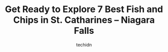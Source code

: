 ---
layout: ampstory
image: https://i0.wp.com/www.auto.or.id/wp-content/uploads/2023/06/the-lancer-family-restaurant-0-st-catharines-niagara-falls-1686324934.jpeg?resize=640,853
author: techidn
featured: false
description: St. Catharines – Niagara Falls, Ontario, Canada is a haven for Fish and Chips enthusiasts, boasting an impressive array of 7 top-notch establishments. Whether youre a seasoned connoisseur
title: Get Ready to Explore 7 Best Fish and Chips in St. Catharines – Niagara Falls
cover:
   title: Get Ready to Explore 7 Best Fish and Chips in St. Catharines – Niagara Falls
   subtitle: AUTO.OR.ID
   background: https://www.auto.or.id/wp-content/uploads/2023/06/the-lancer-family-restaurant-0-st-catharines-niagara-falls-1686324934.jpeg

pages: 
 - layout: thirds
   top: <h1>#1 Lester Ds Reel Diner</h1>
   bottom: "<p>We stopped by this lovely place during our Niagara trip. Great atmosphere with interesting decorations. Food was decent for the price, will go again if we are in the area</p>"
   background: https://www.auto.or.id/wp-content/uploads/2023/06/the-lancer-family-restaurant-1-st-catharines-niagara-falls-1686324935.jpeg
   backgroundblur: true
 - layout: thirds
   top: <h1>#2 The Kilt and Clover</h1>
   bottom: "<p>17 Lock Street Corner of Lock Street and, Main St, St. Catharines, ON L2N 5B6, Canada</p>"
   background: https://www.auto.or.id/wp-content/uploads/2023/06/the-lancer-family-restaurant-2-st-catharines-niagara-falls-1686324936.jpeg
   cta:
      link: https://www.auto.or.id/get-ready-to-explore-7-best-fish-and-chips-in-st-catharines-niagara-falls/
      text: Get Ready to Explore 7 Best Fish and Chips in St. Catharines – Niagara Falls
 - layout: thirds
   top: <h1>#3 The Lancer Family Restaurant</h1>
   bottom: "<p>85 Hartzel Rd, St. Catharines, ON L2P 1N2, Canada</p>"
   background: https://images.unsplash.com/photo-1503376780353-7e6692767b70?ixlib=rb-4.0.3&ixid=MnwxMjA3fDB8MHxwaG90by1wYWdlfHx8fGVufDB8fHx8&auto=format&fit=crop&w=640&h=853&q=80
   cta:
      link: https://www.auto.or.id/get-ready-to-explore-7-best-fish-and-chips-in-st-catharines-niagara-falls/
      text: Get Ready to Explore 7 Best Fish and Chips in St. Catharines – Niagara Falls
 - layout: thirds
   top: <h1>#4 The Feathery Pub</h1>
   bottom: "<p>420 Vansickle Rd, St. Catharines, ON L2R 6P9, Canada</p>"
   background: https://images.unsplash.com/photo-1630381797319-9bd529abd85a?ixlib=rb-4.0.3&ixid=MnwxMjA3fDB8MHxwaG90by1wYWdlfHx8fGVufDB8fHx8&auto=format&fit=crop&w=640&h=853&q=80
   cta:
      link: https://www.auto.or.id/get-ready-to-explore-7-best-fish-and-chips-in-st-catharines-niagara-falls/
      text: Get Ready to Explore 7 Best Fish and Chips in St. Catharines – Niagara Falls
 - layout: thirds
   top: <h1>#5 Lazy Lizard</h1>
   bottom: "<p>396 Ontario St, St. Catharines, ON L2R 5L8, Canada</p>"
   background: https://images.unsplash.com/photo-1636325781667-1bf90ed57efc?ixlib=rb-4.0.3&ixid=MnwxMjA3fDB8MHxwaG90by1wYWdlfHx8fGVufDB8fHx8&auto=format&fit=crop&w=640&h=853&q=80
   cta:
      link: https://www.auto.or.id/get-ready-to-explore-7-best-fish-and-chips-in-st-catharines-niagara-falls/
      text: Get Ready to Explore 7 Best Fish and Chips in St. Catharines – Niagara Falls
 - layout: thirds
   top: <h1>#6 Montys Gastropub</h1>
   bottom: "<p>547 Ontario St, St. Catharines, ON L2N 4N4, Canada</p>"
   background: https://images.unsplash.com/photo-1534285686845-f2a7844e65b1?ixlib=rb-4.0.3&ixid=MnwxMjA3fDB8MHxwaG90by1wYWdlfHx8fGVufDB8fHx8&auto=format&fit=crop&w=640&h=853&q=80
   cta:
      link: https://www.auto.or.id/get-ready-to-explore-7-best-fish-and-chips-in-st-catharines-niagara-falls/
      text: Get Ready to Explore 7 Best Fish and Chips in St. Catharines – Niagara Falls
 - layout: thirds
   top: <h1>#7 The Office Tap & Grill</h1>
   bottom: "<p>22 James St, St. Catharines, ON L2R 5B8, Canada</p>"
   background: https://images.unsplash.com/photo-1508974576580-36a2f92ad3bc?ixlib=rb-4.0.3&ixid=MnwxMjA3fDB8MHxwaG90by1wYWdlfHx8fGVufDB8fHx8&auto=format&fit=crop&w=640&h=853&q=80
   cta:
      link: https://www.auto.or.id/get-ready-to-explore-7-best-fish-and-chips-in-st-catharines-niagara-falls/
      text: Get Ready to Explore 7 Best Fish and Chips in St. Catharines – Niagara Falls
 - layout: thirds
   middle: Continue reading...
   background: https://images.unsplash.com/photo-1532581140115-3e355d1ed1de?ixlib=rb-4.0.3&ixid=MnwxMjA3fDB8MHxwaG90by1wYWdlfHx8fGVufDB8fHx8&auto=format&fit=crop&w=640&h=853&q=80
   cta:
      link: https://www.auto.or.id/get-ready-to-explore-7-best-fish-and-chips-in-st-catharines-niagara-falls/
      text: Get Ready to Explore 7 Best Fish and Chips in St. Catharines – Niagara Falls

---